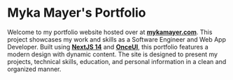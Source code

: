 # Myka Mayer's Portfolio

Welcome to my portfolio website hosted over at **[mykamayer.com](https://nuxt.com/)**. This project showcases my work and skills as a Software Engineer and Web App Developer. Built using **[NextJS 14](https://nextjs.org/)** and **[OnceUI](https://once-ui.com/)**, this portfolio features a modern design with dynamic content. The site is designed to present my projects, technical skills, education, and personal information in a clean and organized manner.
